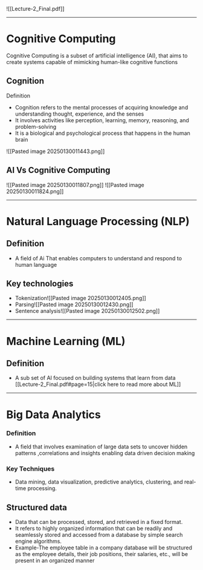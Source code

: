 ![[Lecture-2_Final.pdf]]
 
 ----
# Cognitive Computing

Cognitive Computing is a subset of artificial intelligence (AI), that aims to create systems capable of mimicking human-like cognitive functions

## Cognition 

Definition
-  Cognition refers to the mental processes of acquiring knowledge and understanding  thought, experience, and the senses 
-  It involves activities like perception, learning, memory, reasoning, and problem-solving 
- It is a biological and psychological process that happens in the human brain

![[Pasted image 20250130011443.png]]

## AI Vs Cognitive Computing

![[Pasted image 20250130011807.png]]
![[Pasted image 20250130011824.png]]

---

# Natural Language Processing (NLP)

## Definition
- A field of Ai That enables computers to understand and respond to human language
## Key technologies
- Tokenization![[Pasted image 20250130012405.png]]
- Parsing![[Pasted image 20250130012430.png]]
- Sentence analysis![[Pasted image 20250130012502.png]]


---

# Machine Learning (ML)

## Definition
- A sub set of AI focused on building systems that learn from data
[[Lecture-2_Final.pdf#page=15|click here to read more about ML]]

---


# Big Data Analytics

### Definition 
- A field that involves examination of large data sets to uncover hidden patterns ,correlations and insights enabling data driven decision making
### Key Techniques
- Data mining, data visualization, predictive analytics, clustering, and real-time processing.

## Structured data

-  Data that can be processed, stored, and retrieved in a fixed format. 
-  It refers to highly organized information that can be readily and seamlessly stored and accessed from a database by simple search engine algorithms. 
- Example-The employee table in a company database will be structured as the employee details, their job positions, their salaries, etc., will be present in an organized manner
